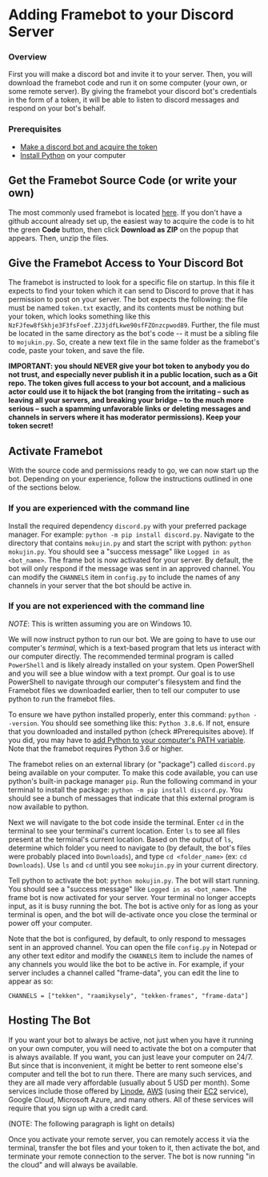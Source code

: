 # Adding Framebot to your Discord Server

### Overview
First you will make a discord bot and invite it to your server. Then, you will download the framebot code and run it on some computer (your own, or some remote server). By giving the framebot your discord bot's credentials in the form of a token, it will be able to listen to discord messages and respond on your bot's behalf.

### Prerequisites
- [Make a discord bot and acquire the token](https://github.com/reactiflux/discord-irc/wiki/Creating-a-discord-bot-&-getting-a-token)
- [Install Python](https://www.python.org/downloads/) on your computer

## Get the Framebot Source Code (or write your own)
The most commonly used framebot is located [here](https://github.com/BKNR/mokujin). If you don't have a github account already set up, the easiest way to acquire the code is to hit the green **Code** button, then click **Download as ZIP** on the popup that appears. Then, unzip the files.

## Give the Framebot Access to Your Discord Bot
The framebot is instructed to look for a specific file on startup. In this file it expects to find your token which it can send to Discord to prove that it has permission to post on your server. The bot expects the following: the file must be named `token.txt` exactly, and its contents must be nothing but your token, which looks something like this `NzFJfew8fSkhje3F3fsFoef.ZJ3jdfLkwe90sfFZOnzcpwod89`. Further, the file must be located in the same directory as the bot's code -- it must be a sibling file to `mojukin.py`.  So, create a new text file in the same folder as the framebot's code, paste your token, and save the file.

**IMPORTANT: you should NEVER give your bot token to anybody you do not trust, and especially never publish it in a public location, such as a Git repo. The token gives full access to your bot account, and a malicious actor could use it to hijack the bot (ranging from the irritating – such as leaving all your servers, and breaking your bridge – to the much more serious – such a spamming unfavorable links or deleting messages and channels in servers where it has moderator permissions). Keep your token secret!**

## Activate Framebot
With the source code and permissions ready to go, we can now start up the bot. Depending on your experience, follow the instructions outlined in one of the sections below.

### If you are experienced with the command line

Install the required dependency `discord.py` with your preferred package manager. For example: `python -m pip install discord.py`. Navigate to the directory that contains `mokujin.py` and start the script with python: `python mokujin.py`. You should see a "success message" like `Logged in as <bot_name>`. The frame bot is now activated for your server. By default, the bot will only respond if the message was sent in an approved channel. You can modify the `CHANNELS` item in `config.py` to include the names of any channels in your server that the bot should be active in.

### If you are not experienced with the command line

*NOTE*: This is written assuming you are on Windows 10.

We will now instruct python to run our bot. We are going to have to use our computer's *terminal*, which is a text-based program that lets us interact with our computer directly. The recommended terminal program is called `PowerShell` and is likely already installed on your system. Open PowerShell and you will see a blue window with a text prompt. Our goal is to use PowerShell to navigate through our computer's filesystem and find the Framebot files we downloaded earlier, then to tell our computer to use python to run the framebot files.

To ensure we have python installed properly, enter this command: `python --version`. You should see something like this: `Python 3.8.6`. If not, ensure that you downloaded and installed python (check #Prerequisites above). If you did, you may have to [add Python to your computer's PATH variable](https://thetechhacker.com/2021/01/23/add-python-path-to-windows-10/).  Note that the framebot requires Python 3.6 or higher.

The framebot relies on an external library (or "package") called `discord.py` being available on your computer. To make this code available, you can use python's built-in package manager `pip`. Run the following command in your terminal to install the package: `python -m pip install discord.py`. You should see a bunch of messages that indicate that this external program is now available to python.

Next we will navigate to the bot code inside the terminal. Enter `cd` in the terminal to see your terminal's current location. Enter `ls` to see all files present at the terminal's current location. Based on the output of `ls`, determine which folder you need to navigate to (by default, the bot's files were probably placed into `Downloads`), and type `cd <folder_name>` (ex: `cd Downloads`). Use `ls` and `cd` until you see `mokujin.py` in your current directory.

Tell python to activate the bot: `python mokujin.py`. The bot will start running. You should see a "success message" like `Logged in as <bot_name>`. The frame bot is now activated for your server. Your terminal no longer accepts input, as it is busy running the bot. The bot is active only for as long as your terminal is open, and the bot will de-activate once you close the terminal or power off your computer.

Note that the bot is configured, by default, to only respond to messages sent in an approved channel. You can open the file `config.py` in Notepad or any other text editor and modify the `CHANNELS` item to include the names of any channels you would like the bot to be active in. For example, if your server includes a channel called "frame-data", you can edit the line to appear as so:

```
CHANNELS = ["tekken", "raamikysely", "tekken-frames", "frame-data"]
```

## Hosting The Bot
If you want your bot to always be active, not just when you have it running on your own computer, you will need to activate the bot on a computer that is always available. If you want, you can just leave your computer on 24/7. But since that is inconvenient, it might be better to rent someone else's computer and tell the bot to run there. There are many such services, and they are all made very affordable (usually about 5 USD per month). Some services include those offered by [Linode](https://cloud.linode.com/linodes),  [AWS](https://aws.amazon.com/) (using their [EC2](https://aws.amazon.com/ec2/) service), Google Cloud, Microsoft Azure, and many others. All of these services will require that you sign up with a credit card.

(NOTE: The following paragraph is light on details)

Once you activate your remote server, you can remotely access it via the terminal, transfer the bot files and your token to it, then activate the bot, and terminate your remote connection to the server. The bot is now running "in the cloud" and will always be available.

